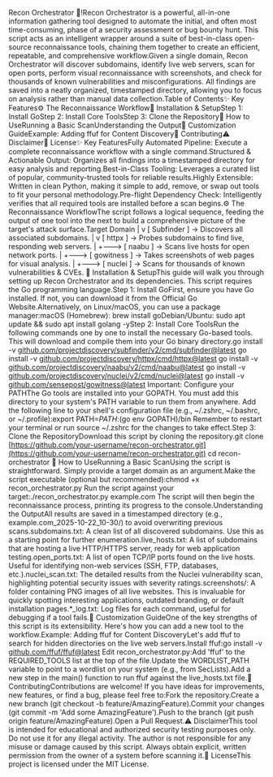 Recon Orchestrator 🚀!Recon Orchestrator is a powerful, all-in-one information gathering tool designed to automate the initial, and often most time-consuming, phase of a security assessment or bug bounty hunt. This script acts as an intelligent wrapper around a suite of best-in-class open-source reconnaissance tools, chaining them together to create an efficient, repeatable, and comprehensive workflow.Given a single domain, Recon Orchestrator will discover subdomains, identify live web servers, scan for open ports, perform visual reconnaissance with screenshots, and check for thousands of known vulnerabilities and misconfigurations. All findings are saved into a neatly organized, timestamped directory, allowing you to focus on analysis rather than manual data collection.Table of Contents✨ Key Features⚙️ The Reconnaissance Workflow🔧 Installation & SetupStep 1: Install GoStep 2: Install Core ToolsStep 3: Clone the Repository🚀 How to UseRunning a Basic ScanUnderstanding the Output🔧 Customization GuideExample: Adding ffuf for Content Discovery🤝 Contributing⚠️ Disclaimer📄 License✨ Key FeaturesFully Automated Pipeline: Execute a complete reconnaissance workflow with a single command.Structured & Actionable Output: Organizes all findings into a timestamped directory for easy analysis and reporting.Best-in-Class Tooling: Leverages a curated list of popular, community-trusted tools for reliable results.Highly Extensible: Written in clean Python, making it simple to add, remove, or swap out tools to fit your personal methodology.Pre-flight Dependency Check: Intelligently verifies that all required tools are installed before a scan begins.⚙️ The Reconnaissance WorkflowThe script follows a logical sequence, feeding the output of one tool into the next to build a comprehensive picture of the target's attack surface.Target Domain
      |
      v
[ Subfinder ] -> Discovers all associated subdomains.
      |
      v
[ httpx ] -> Probes subdomains to find live, responding web servers.
      |
      +---> [ naabu ] -> Scans live hosts for open network ports.
      |
      +---> [ gowitness ] -> Takes screenshots of web pages for visual analysis.
      |
      +---> [ nuclei ] -> Scans for thousands of known vulnerabilities & CVEs.
🔧 Installation & SetupThis guide will walk you through setting up Recon Orchestrator and its dependencies. This script requires the Go programming language.Step 1: Install GoFirst, ensure you have Go installed. If not, you can download it from the Official Go Website.Alternatively, on Linux/macOS, you can use a package manager:macOS (Homebrew): brew install goDebian/Ubuntu: sudo apt update && sudo apt install golang -yStep 2: Install Core ToolsRun the following commands one by one to install the necessary Go-based tools. This will download and compile them into your Go binary directory.go install -v [github.com/projectdiscovery/subfinder/v2/cmd/subfinder@latest](https://github.com/projectdiscovery/subfinder/v2/cmd/subfinder@latest)
go install -v [github.com/projectdiscovery/httpx/cmd/httpx@latest](https://github.com/projectdiscovery/httpx/cmd/httpx@latest)
go install -v [github.com/projectdiscovery/naabu/v2/cmd/naabu@latest](https://github.com/projectdiscovery/naabu/v2/cmd/naabu@latest)
go install -v [github.com/projectdiscovery/nuclei/v2/cmd/nuclei@latest](https://github.com/projectdiscovery/nuclei/v2/cmd/nuclei@latest)
go install -v [github.com/sensepost/gowitness@latest](https://github.com/sensepost/gowitness@latest)
Important: Configure your PATHThe Go tools are installed into your GOPATH. You must add this directory to your system's PATH variable to run them from anywhere. Add the following line to your shell's configuration file (e.g., ~/.zshrc, ~/.bashrc, or ~/.profile):export PATH=$PATH:$(go env GOPATH)/bin
Remember to restart your terminal or run source ~/.zshrc for the changes to take effect.Step 3: Clone the RepositoryDownload this script by cloning the repository.git clone [https://github.com/your-username/recon-orchestrator.git](https://github.com/your-username/recon-orchestrator.git)
cd recon-orchestrator
🚀 How to UseRunning a Basic ScanUsing the script is straightforward. Simply provide a target domain as an argument.Make the script executable (optional but recommended):chmod +x recon_orchestrator.py
Run the script against your target:./recon_orchestrator.py example.com
The script will then begin the reconnaissance process, printing its progress to the console.Understanding the OutputAll results are saved in a timestamped directory (e.g., example.com_2025-10-22_10-30/) to avoid overwriting previous scans.subdomains.txt: A clean list of all discovered subdomains. Use this as a starting point for further enumeration.live_hosts.txt: A list of subdomains that are hosting a live HTTP/HTTPS server, ready for web application testing.open_ports.txt: A list of open TCP/IP ports found on the live hosts. Useful for identifying non-web services (SSH, FTP, databases, etc.).nuclei_scan.txt: The detailed results from the Nuclei vulnerability scan, highlighting potential security issues with severity ratings.screenshots/: A folder containing PNG images of all live websites. This is invaluable for quickly spotting interesting applications, outdated branding, or default installation pages.*_log.txt: Log files for each command, useful for debugging if a tool fails.🔧 Customization GuideOne of the key strengths of this script is its extensibility. Here's how you can add a new tool to the workflow.Example: Adding ffuf for Content DiscoveryLet's add ffuf to search for hidden directories on the live web servers.Install ffuf:go install -v [github.com/ffuf/ffuf@latest](https://github.com/ffuf/ffuf@latest)
Edit recon_orchestrator.py:Add 'ffuf' to the REQUIRED_TOOLS list at the top of the file.Update the WORDLIST_PATH variable to point to a wordlist on your system (e.g., from SecLists).Add a new step in the main() function to run ffuf against the live_hosts.txt file.🤝 ContributingContributions are welcome! If you have ideas for improvements, new features, or find a bug, please feel free to:Fork the repository.Create a new branch (git checkout -b feature/AmazingFeature).Commit your changes (git commit -m 'Add some AmazingFeature').Push to the branch (git push origin feature/AmazingFeature).Open a Pull Request.⚠️ DisclaimerThis tool is intended for educational and authorized security testing purposes only. Do not use it for any illegal activity. The author is not responsible for any misuse or damage caused by this script. Always obtain explicit, written permission from the owner of a system before scanning it.📄 LicenseThis project is licensed under the MIT License.
